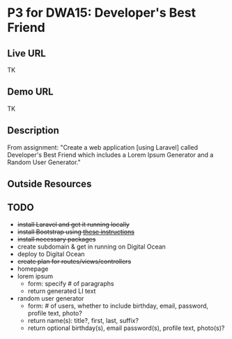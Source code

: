 # P3 for DWA15: Developer's Best Friend

## Live URL

TK

## Demo URL

TK

## Description

From assignment: "Create a web application [using Laravel] called Developer's Best Friend which includes a Lorem Ipsum Generator and a Random User Generator."

## Outside Resources

## TODO
- ~~install Laravel and get it running locally~~
- ~~install Bootstrap using [these instructions](http://transmission.vehikl.com/adding-twitter-bootstrap-to-your-laravel-5-app/)~~
- ~~install necessary packages~~
- create subdomain & get in running on Digital Ocean
- deploy to Digital Ocean
- ~~create plan for routes/views/controllers~~
- homepage
- lorem ipsum
	- form: specify # of paragraphs
	- return generated LI text
- random user generator
	- form: # of users, whether to include birthday, email, password, profile text, photo?
	- return name(s): title?, first, last, suffix?
	- return optional birthday(s), email password(s), profile text, photo(s)?

